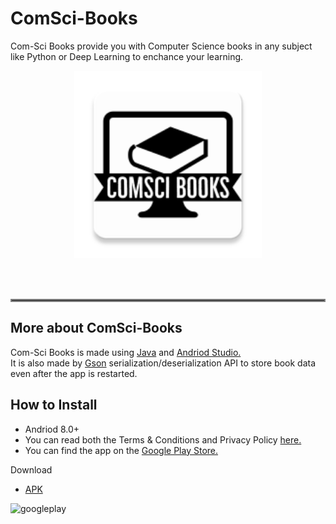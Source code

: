 # ComSci-Books

Com-Sci Books provide you with Computer Science books in any subject like Python or Deep Learning to enchance your learning.

<p align="center">
 <img src="/app/src/main/res/mipmap-xxxhdpi/ic_comisci.png" alt="App Logo" width = "300" height = "300">
    </p>
    <br>
    <br>
    
   
 <hr style="border:2px solid gray"> </hr>
 
## More about ComSci-Books

Com-Sci Books is made using <a href="https://www.java.com/en/" target="_blank">Java</a> and <a href="https://developer.android.com/studio">Andriod Studio.</a><br>
It is also made by <a href="https://github.com/google/gson" target="_blank">Gson</a> serialization/deserialization API to store book data even after the app is restarted.

## How to Install 

* Andriod 8.0+
* You can read both the Terms & Conditions and Privacy Policy <a href="https://www.freeprivacypolicy.com/live/927b28b7-c67a-4b25-b6dd-788de8c39951" target="_blank">here.</a>
* You can find the app on the <a href="https://play.google.com/store/apps/details?id=com.trevDev.comsci&hl=en_US&gl=US" target="_blank">Google Play Store.</a>

Download 

* <a href="https://github.com/TreeDev03/ComSci-Books/releases/download/apk/app-debug.apk">APK</a>

![googleplay](https://user-images.githubusercontent.com/92409958/144038965-b6a4e38a-0606-47c2-ad13-03fd9b2c7b43.png)


 

